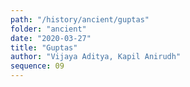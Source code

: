 ```yaml
---
path: "/history/ancient/guptas"
folder: "ancient"
date: "2020-03-27"
title: "Guptas"
author: "Vijaya Aditya, Kapil Anirudh"
sequence: 09
---
```




